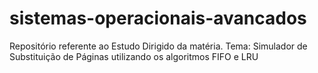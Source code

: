 # sistemas-operacionais-avancados
Repositório referente ao Estudo Dirigido da matéria.
Tema: Simulador de Substituição de Páginas utilizando os algoritmos FIFO e LRU
